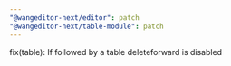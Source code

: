 ```yaml
---
"@wangeditor-next/editor": patch
"@wangeditor-next/table-module": patch
---
```


fix(table): If followed by a table deleteforward is disabled
